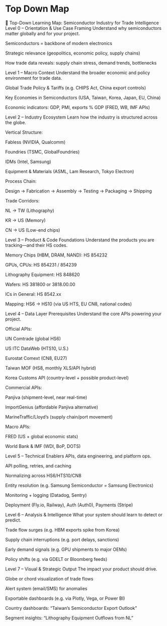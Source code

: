 # Top Down Map

🧭 Top-Down Learning Map: Semiconductor Industry for Trade Intelligence
Level 0 – Orientation & Use Case Framing
Understand why semiconductors matter globally and for your project.

Semiconductors = backbone of modern electronics

Strategic relevance (geopolitics, economic policy, supply chains)

How trade data reveals: supply chain stress, demand trends, bottlenecks

Level 1 – Macro Context
Understand the broader economic and policy environment for trade data.

Global Trade Policy & Tariffs (e.g. CHIPS Act, China export controls)

Key Economies in Semiconductors (USA, Taiwan, Korea, Japan, EU, China)

Economic indicators: GDP, PMI, exports % GDP (FRED, WB, IMF APIs)

Level 2 – Industry Ecosystem
Learn how the industry is structured across the globe.

Vertical Structure:

Fabless (NVIDIA, Qualcomm)

Foundries (TSMC, GlobalFoundries)

IDMs (Intel, Samsung)

Equipment & Materials (ASML, Lam Research, Tokyo Electron)

Process Chain:

Design → Fabrication → Assembly → Testing → Packaging → Shipping

Trade Corridors:

NL → TW (Lithography)

KR → US (Memory)

CN → US (Low-end chips)

Level 3 – Product & Code Foundations
Understand the products you are tracking—and their HS codes.

Memory Chips (HBM, DRAM, NAND): HS 854232

GPUs, CPUs: HS 854231 / 854239

Lithography Equipment: HS 848620

Wafers: HS 381800 or 3818.00.00

ICs in General: HS 8542.xx

Mapping: HS6 → HS10 (via US HTS, EU CN8, national codes)

Level 4 – Data Layer Prerequisites
Understand the core APIs powering your project.

Official APIs:

UN Comtrade (global HS6)

US ITC DataWeb (HTS10, U.S.)

Eurostat Comext (CN8, EU27)

Taiwan MOF (HS8, monthly XLS/API hybrid)

Korea Customs API (country-level + possible product-level)

Commercial APIs:

Panjiva (shipment-level, near real-time)

ImportGenius (affordable Panjiva alternative)

MarineTraffic/Lloyd’s (supply chain/port movement)

Macro APIs:

FRED (US + global economic stats)

World Bank & IMF (WDI, BoP, DOTS)

Level 5 – Technical Enablers
APIs, data engineering, and platform ops.

API polling, retries, and caching

Normalizing across HS6/HTS10/CN8

Entity resolution (e.g. Samsung Semiconductor = Samsung Electronics)

Monitoring + logging (Datadog, Sentry)

Deployment (Fly.io, Railway), Auth (Auth0), Payments (Stripe)

Level 6 – Analysis & Intelligence
What your system should learn to detect or predict.

Trade flow surges (e.g. HBM exports spike from Korea)

Supply chain interruptions (e.g. port delays, sanctions)

Early demand signals (e.g. GPU shipments to major OEMs)

Policy shifts (e.g. via GDELT or Bloomberg feeds)

Level 7 – Visual & Strategic Output
The impact your product should drive.

Globe or chord visualization of trade flows

Alert system (email/SMS) for anomalies

Exportable dashboards (e.g. via Plotly, Vega, or Power BI)

Country dashboards: “Taiwan’s Semiconductor Export Outlook”

Segment insights: “Lithography Equipment Outflows from NL”

